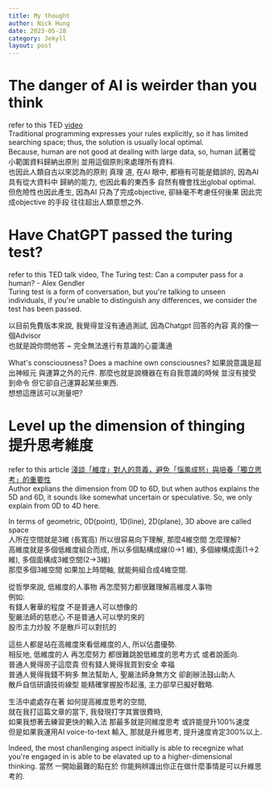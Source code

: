 ```yaml
---
title: My thought
author: Nick Hung
date: 2023-05-28
category: Jekyll
layout: post
---
```


# The danger of AI is weirder than you think
refer to this TED [video](https://www.ted.com/talks/janelle_shane_the_danger_of_ai_is_weirder_than_you_think?language=en)  
Traditional programming expresses your rules explicitly, so it has limited searching space; thus, the solution is usually local optimal.  
Because, human are not good at dealing with large data, so, human 試著從小範圍資料歸納出原則 並用這個原則來處理所有資料.  
也因此人類自古以來認為的原則 真理 道, 在AI 眼中, 都極有可能是錯誤的, 因為AI 具有從大資料中 歸納的能力, 也因此看的東西多 自然有機會找出global optimal.  
但危險性也因此產生, 因為AI 只為了完成objective, 卻絲毫不考慮任何後果 因此完成objective 的手段 往往超出人類意想之外.  



# Have ChatGPT passed the turing test?
refer to this TED talk video, The Turing test: Can a computer pass for a human? - Alex Gendler  
Turing test is a form of conversation, but you're talking to unseen individuals, if you're unable to distinguish any differences, we consider the test has been passed. 

以目前免費版本來說, 我覺得並沒有通過測試, 因為Chatgpt 回答的內容 真的像一個Advisor  
也就是說你問他答 ~ 完全無法進行有意識的心靈溝通  

What's consciousness? Does a machine own consciousnes?
如果說意識是超出神經元 與運算之外的元件. 那麼也就是說機器在有自我意識的時候  並沒有接受到命令 但它卻自己運算起某些東西.  
想想這應該可以測量吧?  

# Level up the dimension of thinging 提升思考維度
refer to this article [淺談「維度」對人的意義，避免「惱羞成怒」與培養「獨立思考」的重要性](https://www.potatomedia.co/post/87415c4a-84d7-48ae-ab58-fad9df118246)  
Author explians the dimension from 0D to 6D, but when authos explains the 5D and 6D, it sounds like somewhat uncertain or speculative.
So, we only explain from 0D to 4D here.

In terms of geometric, 0D(point), 1D(line), 2D(plane), 3D above are called space  
人所在空間就是3維 (長寬高) 所以很容易向下理解, 那麼4維空間 怎麼理解?  
高維度就是多個低維度組合而成, 所以多個點構成線(0->1 維), 多個線構成面(1->2維), 多個面構成3維空間(2->3維)  
那麼多個3維空間 如果加上時間軸, 就能夠組合成4維空間.  

從哲學來說, 低維度的人事物 再怎麼努力都很難理解高維度人事物  
例如:  
有錢人奢華的程度 不是普通人可以想像的  
聖嚴法師的慈悲心 不是普通人可以學的來的  
股市主力炒股 不是散戶可以對抗的  

這些人都是站在高維度來看低維度的人, 所以佔盡優勢.  
相反地, 低維度的人 再怎麼努力 都很難跳脫低維度的思考方式 或者說面向.  
普通人覺得房子這麼貴 但有錢人覺得我買到安全 幸福  
普通人覺得我錢不夠多 無法幫助人, 聖嚴法師身無方文 卻創辦法鼓山助人  
散戶自信研讀技術線型 能精確掌握股市起漲, 主力卻早已擬好戰略.  

生活中處處存在著 如何提高維度思考的空間,  
就在我打這篇文章的當下, 我發現打字其實很費時,   
如果我想著去練習更快的輸入法 那最多就是同維度思考 或許能提升100%速度  
但是如果我運用AI  voice-to-text 輸入, 那就是升維思考, 提升速度肯定300%以上.  

Indeed, the most chanllenging aspect initially is able to recegnize what you're engaged in is able to be elavated up to a higher-dimensional thinking.
當然 一開始最難的點在於 你能夠辨識出你正在做什麼事情是可以升維思考的.  



